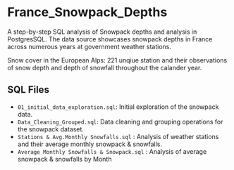 # France_Snowpack_Depths
A step-by-step SQL analysis of Snowpack depths and analysis in PostgresSQL. The data source showcases snowpack depths in France across numerous years at government weather stations.

Snow cover in the European Alps: 221 unqiue station and their observations of snow depth and depth of snowfall throughout the calander year.

## SQL Files

- `01_initial_data_exploration.sql`: Initial exploration of the snowpack data.
- `Data_Cleaning_Grouped.sql`: Data cleaning and grouping operations for the snowpack dataset.
- `Stations & Avg.Monthly Snowfalls.sql` : Analysis of weather stations and their average monthly snowpack & snowfalls.
- `Average Monthly Snowfalls & Snowpack.sql` : Analysis of average snowpack & snowfalls by Month
